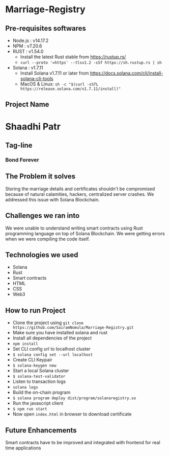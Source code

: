 # Marriage-Registry

## Pre-requisites softwares
* Node.js : v14.17.2
* NPM     : v7.20.6
* RUST    : v1.54.0
  * Install the latest Rust stable from https://rustup.rs/
  * `curl --proto '=https' --tlsv1.2 -sSf https://sh.rustup.rs | sh`
* Solana  : v1.7.11
  * Install Solana v1.7.11 or later from https://docs.solana.com/cli/install-solana-cli-tools
  * MacOS & Linux: `sh -c "$(curl -sSfL https://release.solana.com/v1.7.11/install)"`

## Project Name
# Shaadhi Patr

## Tag-line
### Bond Forever

## The Problem it solves
Storing the marriage details and certificates shouldn't be compromised because of natural calamities, hackers, centralized server crashes. We addressed this issue with Solana Blockchain.

## Challenges we ran into
We were unable to understand writing smart contracts using Rust programming language on top of Solana Blockchain. We were getting errors when we were compiling the code itself. 

## Technologies we used
 * Solana
 * Rust
 * Smart contracts
 * HTML
 * CSS
 * Web3

## How to run Project
 * Clone the project using `git clone https://github.com/SairamNomula/Marriage-Registry.git`
 * Make sure you have installed solana and rust
 * Install all dependencies of the project
  * `npm install`
 * Set CLI config url to localhost cluster
  * `$ solana config set --url localhost`
 * Create CLI Keypair
  * `$ solana-keygen new`
 * Start a local Solana cluster
  * `$ solana-test-validator` 
 * Listen to transaction logs
  * `solana logs` 
 * Build the on-chain program
  * `$ solana program deploy dist/program/solanaregistry.so`
 * Run the javascript client
  * `$ npm run start`
 * Now open `index.html` in browser to download certificate

## Future Enhancements
Smart contracts have to be improved and integrated with frontend for real time applications
